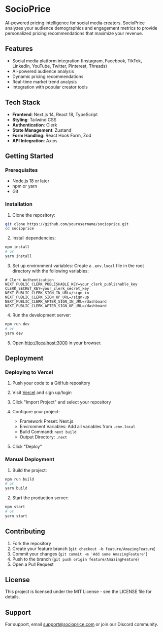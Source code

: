 # SocioPrice

AI-powered pricing intelligence for social media creators. SocioPrice analyzes your audience demographics and engagement metrics to provide personalized pricing recommendations that maximize your revenue.

## Features

- Social media platform integration (Instagram, Facebook, TikTok, LinkedIn, YouTube, Twitter, Pinterest, Threads)
- AI-powered audience analysis
- Dynamic pricing recommendations
- Real-time market trend analysis
- Integration with popular creator tools

## Tech Stack

- **Frontend**: Next.js 14, React 18, TypeScript
- **Styling**: Tailwind CSS
- **Authentication**: Clerk
- **State Management**: Zustand
- **Form Handling**: React Hook Form, Zod
- **API Integration**: Axios

## Getting Started

### Prerequisites

- Node.js 18 or later
- npm or yarn
- Git

### Installation

1. Clone the repository:
```bash
git clone https://github.com/yourusername/socioprice.git
cd socioprice
```

2. Install dependencies:
```bash
npm install
# or
yarn install
```

3. Set up environment variables:
Create a `.env.local` file in the root directory with the following variables:
```env
# Clerk Authentication
NEXT_PUBLIC_CLERK_PUBLISHABLE_KEY=your_clerk_publishable_key
CLERK_SECRET_KEY=your_clerk_secret_key
NEXT_PUBLIC_CLERK_SIGN_IN_URL=/sign-in
NEXT_PUBLIC_CLERK_SIGN_UP_URL=/sign-up
NEXT_PUBLIC_CLERK_AFTER_SIGN_IN_URL=/dashboard
NEXT_PUBLIC_CLERK_AFTER_SIGN_UP_URL=/dashboard
```

4. Run the development server:
```bash
npm run dev
# or
yarn dev
```

5. Open [http://localhost:3000](http://localhost:3000) in your browser.

## Deployment

### Deploying to Vercel

1. Push your code to a GitHub repository

2. Visit [Vercel](https://vercel.com) and sign up/login

3. Click "Import Project" and select your repository

4. Configure your project:
   - Framework Preset: Next.js
   - Environment Variables: Add all variables from `.env.local`
   - Build Command: `next build`
   - Output Directory: `.next`

5. Click "Deploy"

### Manual Deployment

1. Build the project:
```bash
npm run build
# or
yarn build
```

2. Start the production server:
```bash
npm start
# or
yarn start
```

## Contributing

1. Fork the repository
2. Create your feature branch (`git checkout -b feature/AmazingFeature`)
3. Commit your changes (`git commit -m 'Add some AmazingFeature'`)
4. Push to the branch (`git push origin feature/AmazingFeature`)
5. Open a Pull Request

## License

This project is licensed under the MIT License - see the LICENSE file for details.

## Support

For support, email support@socioprice.com or join our Discord community.
